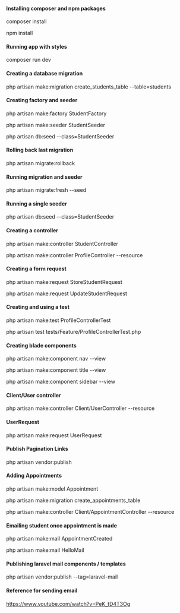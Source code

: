 #### Installing composer and npm packages

composer install

npm install

#### Running app with styles

composer run dev

#### Creating a database migration

php artisan make:migration create_students_table --table=students

#### Creating factory and seeder

php artisan make:factory StudentFactory

php artisan make:seeder StudentSeeder

php artisan db:seed --class=StudentSeeder

#### Rolling back last migration

php artisan migrate:rollback

#### Running migration and seeder

php artisan migrate:fresh --seed

#### Running a single seeder

php artisan db:seed --class=StudentSeeder

#### Creating a controller

php artisan make:controller StudentController

php artisan make:controller ProfileController --resource

#### Creating a form request

php artisan make:request StoreStudentRequest

php artisan make:request UpdateStudentRequest

#### Creating and using a test

php artisan make:test ProfileControllerTest

php artisan test tests/Feature/ProfileControllerTest.php

#### Creating blade components

php artisan make:component nav --view

php artisan make:component title --view

php artisan make:component sidebar --view

#### Client/User controller

php artisan make:controller Client/UserController --resource

#### UserRequest

php artisan make:request UserRequest

#### Publish Pagination Links

php artisan vendor:publish

#### Adding Appointments

php artisan make:model Appointment

php artisan make:migration create_appointments_table

php artisan make:controller Client/AppointmentController --resource

#### Emailing student once appointment is made

php artisan make:mail AppointmentCreated

php artisan make:mail HelloMail

#### Publishing laravel mail components / templates

php artisan vendor:publish --tag=laravel-mail

#### Reference for sending email

https://www.youtube.com/watch?v=PeK_tD4T3Og
